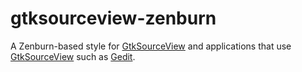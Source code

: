 gtksourceview-zenburn
=====================

A Zenburn-based style for [GtkSourceView](http://projects.gnome.org/gtksourceview/) and applications that use [GtkSourceView](http://projects.gnome.org/gtksourceview/) such as [Gedit](http://projects.gnome.org/gedit/).

